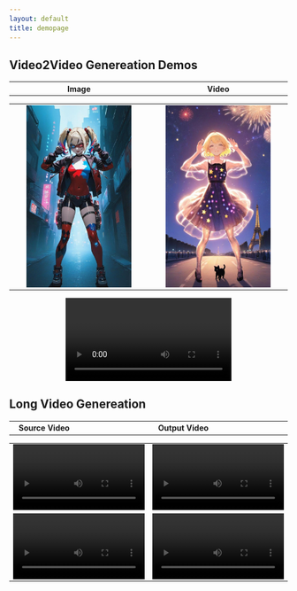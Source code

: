 ```yaml
---
layout: default
title: demopage 
---
```


<div class="post">
    <style>
    img {
        width: auto;
        height: auto;
        max-width: 80%;
        max-height: 100%;
        display: block;
        margin: auto;
    }
    video {
        width: auto;
        height: auto;
        max-width: 100%;
        max-height: 100%;
        display: block;
        margin: auto;
    }
    </style>
	<h2 class="pageTitle">Video2Video Genereation Demos</h2>
	<p></p>
	<table border="0"> <!-- 表格边框设置为1 -->
    <tr> <!-- 表格的一行 -->
        <th style="width: 512px;">Image</th> <!-- 表头单元格 -->
        <th style="width: 512px;">Video</th> <!-- 表头单元格 -->
    </tr>
    </table>
		<table border="0"> <!-- 表格边框设置为1 -->
    <tr>
        <td>
            <img src="/assets/images/cyber_girl.png" width="512" height="900" alt="Image 3">
        </td>
        <td>
            <img src="/assets/images/spark_girl.png" width="512" height="900" alt="Image 3">
        </td>
    </tr>
</table>
    <video src="/assets/demo_videos/video1_plus.mp4"  width="1000" height="900" controls>
    </video>
	<h2 class="pageTitle">Long Video Genereation</h2>
	<p></p>
	<table border="0"> <!-- 表格边框设置为1 -->
    <tr> <!-- 表格的一行 -->
        <th style="width: 200px;">Source Video</th> <!-- 表头单元格 -->
        <th style="width: 800px;">Output Video</th> <!-- 表头单元格 -->
    </tr>
    </table>
		<table border="0"> <!-- 表格边框设置为1 -->
    <tr>
        <td>
            <video src="/assets/demo_videos/bathsong_lite.mp4"  width="200" height="900" controls></video>
        </td>
        <td>
            <video src="/assets/demo_videos/bath_lite.mp4"  width="800" height="900" controls></video>
        </td>
    </tr>
    <tr>
        <td>
            <video src="/assets/demo_videos/dance1.mp4"  width="200" height="900" controls></video>
        </td>
        <td>
            <video src="/assets/demo_videos/video1.mp4"  width="800" height="900" controls></video>
        </td>
    </tr>
</table>
</div>